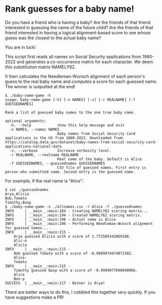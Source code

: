 # Rank guesses for a baby name!

Do you have a friend who is having a baby? Are the friends of that friend interested in guessing the name of the future child? Are the friends of that friend interested in having a logical alignment-based score to see whose guess was the closest to the actual baby name?

You are in luck!

This script first reads all names on Social Security applications from 1980-2022 and generates a co-occurrence matrix for each character. We deem this substitution matrix NAMELY62. 

It then calculates the Needleman-Wunsch alignment of each person's guess to the real baby name and computes a score for each guessed name. The winner is outputted at the end!

```
$ ./baby-name-game -h
usage: baby-name-game [-h] [-n NAMES] [-v] [-r REALNAME] [-f GUESSEDNAMES]

Rank a list of guessed baby names to the one true baby name.

optional arguments:
  -h, --help            show this help message and exit
  -n NAMES, --names NAMES
                        Baby names from Social Security Card applications in the US from 1880-2022. Downloaded from: https://catalog.data.gov/dataset/baby-names-from-social-security-card-applications-national-data
  -v, --verbose         Increase verbosity level.
  -r REALNAME, --realname REALNAME
                        Real name of the baby. Default is Alice
  -f GUESSEDNAMES, --guessednames GUESSEDNAMES
                        CSV file of guessed names. First entry is person who submitted name. Second entry is the guessed name.
```

For example, if the real name is "Alice":
```
$ cat ./guessednames
Arya,Alicia
Bob,Tomato
Timothy,Boop
$ ./baby-name-game -n ./allnames.csv -r Alice -f ./guessednames
INFO     | __main__:main:184 - Creating NAMELY62 scoring matrix...
INFO     | __main__:main:194 - Created NAMELY62 scoring matrix.
INFO     | __main__:main:196 - Actual name is Alice
INFO     | __main__:main:206 - Performing Needleman-Wunsch alignment for guessed names...
INFO     | __main__:main:215 - 
    Arya guessed Alicia with a score of 1.772589342069186.
    Alic-e
    Alicia
INFO     | __main__:main:215 - 
    Bob guessed Tomato with a score of -0.9999974474071582.
    Alice-
    Tomato
INFO     | __main__:main:215 - 
    Timothy guessed Boop with a score of -0.9999977696690966.
    Alice
    Boo-p
SUCCESS  | __main__:main:217 - Winner is Arya!
```

There are better ways to do this, I cobbled this together very quickly. If you have suggestions make a PR! 

